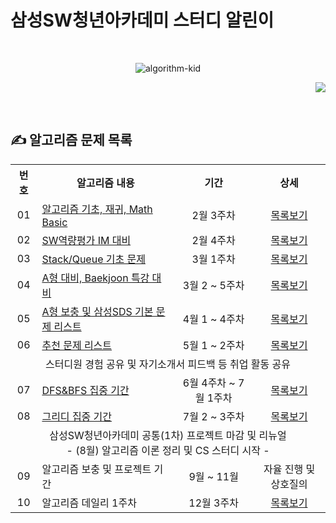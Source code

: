 # 삼성SW청년아카데미 스터디 알린이

<br><div align="center">

<img src="https://user-images.githubusercontent.com/45550607/132973232-8ab621b1-8b59-4e3a-8300-86d8921a5eaa.png" alt="algorithm-kid">

</div><div align="right">

<a href="https://hits.seeyoufarm.com"/><img src="https://hits.seeyoufarm.com/api/count/incr/badge.svg?url=https://github.com/SSAFY5-Algorithms-Kid/Algorithms-Solved"/></a>

</div><br>

## ✍ 알고리즘 문제 목록

<table align="center">
  <tr>
    <th align="center">번호</th>
    <th align="center">알고리즘 내용</th>
    <th align="center">기간</th>
    <th align="center">상세</th>
  </tr>
  <tr>
    <td align="center">01</td>
    <td><a href="#알고리즘-기초-재귀-math-basic">알고리즘 기초, 재귀, Math Basic</a></td>
    <td align="center">2월 3주차</td>
    <td align="center"><a href="https://github.com/SSAFY5-Algorithms-Kid/Algorithms-Solved/wiki/02%EC%9B%94-3%EC%A3%BC%EC%B0%A8-%EC%8A%A4%ED%84%B0%EB%94%94-%EB%AA%A9%EB%A1%9D">목록보기</a></td>
  </tr>
  <tr>
    <td align="center">02</td>
    <td><a href="#sw역량평가-im-대비">SW역량평가 IM 대비</a></td>
    <td align="center">2월 4주차</td>
    <td align="center"><a href="https://github.com/SSAFY5-Algorithms-Kid/Algorithms-Solved/wiki/02%EC%9B%94-4%EC%A3%BC%EC%B0%A8-%EC%8A%A4%ED%84%B0%EB%94%94-%EB%AA%A9%EB%A1%9D">목록보기</a></td>
  </tr>
  <tr>
    <td align="center">03</td>
    <td><a href="#stackqueue-기초-문제">Stack/Queue 기초 문제</a></td>
    <td align="center">3월 1주차</td>
    <td align="center"><a href="https://github.com/SSAFY5-Algorithms-Kid/Algorithms-Solved/wiki/03%EC%9B%94-1%EC%A3%BC%EC%B0%A8-%EC%8A%A4%ED%84%B0%EB%94%94-%EB%AA%A9%EB%A1%9D">목록보기</a></td>
  </tr>
  <tr>
    <td align="center">04</td>
    <td><a href="#a형-대비-baekjoon-특강-대비">A형 대비, Baekjoon 특강 대비</a></td>
    <td align="center">3월 2 ~ 5주차</td>
    <td align="center"><a href="https://github.com/SSAFY5-Algorithms-Kid/Algorithms-Solved/wiki/03%EC%9B%94-2-~-5%EC%A3%BC%EC%B0%A8-%EC%8A%A4%ED%84%B0%EB%94%94-%EB%AA%A9%EB%A1%9D">목록보기</a></td>
  </tr>
  <tr>
    <td align="center">05</td>
    <td><a href="#a형-보충-및-삼성sds-기본-문제-리스트">A형 보충 및 삼성SDS 기본 문제 리스트</a></td>
    <td align="center">4월 1 ~ 4주차</td>
    <td align="center"><a href="https://github.com/SSAFY5-Algorithms-Kid/Algorithms-Solved/wiki/04%EC%9B%94-1-~-4%EC%A3%BC%EC%B0%A8-%EC%8A%A4%ED%84%B0%EB%94%94-%EB%AA%A9%EB%A1%9D">목록보기</a></td>
  </tr>
  <tr>
    <td align="center">06</td>
    <td><a href="#추천-문제-리스트">추천 문제 리스트</a></td>
    <td align="center">5월 1 ~ 2주차</td>
    <td align="center"><a href="https://github.com/SSAFY5-Algorithms-Kid/Algorithms-Solved/wiki/05%EC%9B%94-1-~-2%EC%A3%BC%EC%B0%A8-%EC%8A%A4%ED%84%B0%EB%94%94-%EB%AA%A9%EB%A1%9D">목록보기</a></td>
  </tr>
  <tr>
    <td align="center" colspan="4">스터디원 경험 공유 및 자기소개서 피드백 등 취업 활동 공유</td>
  </tr>
  <tr>
    <td align="center">07</td>
    <td><a href="#dfsbfs-집중-기간">DFS&BFS 집중 기간</a></td>
    <td align="center">6월 4주차 ~ 7월 1주차</td>
    <td align="center"><a href="https://github.com/SSAFY5-Algorithms-Kid/Algorithms-Solved/wiki/06%EC%9B%94-4%EC%A3%BC%EC%B0%A8-~-7%EC%9B%94-1%EC%A3%BC%EC%B0%A8-%EC%8A%A4%ED%84%B0%EB%94%94-%EB%AA%A9%EB%A1%9D">목록보기</a></td>
  </tr>
  <tr>
    <td align="center">08</td>
    <td><a href="#그리디-집중-기간">그리디 집중 기간</a></td>
    <td align="center">7월 2 ~ 3주차</td>
    <td align="center"><a href="https://github.com/SSAFY5-Algorithms-Kid/Algorithms-Solved/wiki/07%EC%9B%94-2-~-3%EC%A3%BC%EC%B0%A8-%EC%8A%A4%ED%84%B0%EB%94%94-%EB%AA%A9%EB%A1%9D">목록보기</a></td>
  </tr>
  <tr>
    <td align="center" colspan="4">삼성SW청년아카데미 공통(1차) 프로젝트 마감 및 리뉴얼<br>- (8월) 알고리즘 이론 정리 및 CS 스터디 시작 -</td>
  </tr>
  <tr>
    <td align="center">09</td>
    <td>알고리즘 보충 및 프로젝트 기간</td>
    <td align="center">9월 ~ 11월</td>
    <td align="center">자율 진행 및 상호질의</td>
  </tr>
  <tr>
    <td align="center">10</td>
    <td>알고리즘 데일리 1주차</td>
    <td align="center">12월 3주차</td>
    <td align="center"><a href="https://github.com/SSAFY5-Algorithms-Kid/Algorithms-Solved/wiki/12%EC%9B%94-3%EC%A3%BC%EC%B0%A8-%EC%8A%A4%ED%84%B0%EB%94%94-%EB%AA%A9%EB%A1%9D">목록보기</a></td>
  </tr>
</table>

<br><br>
